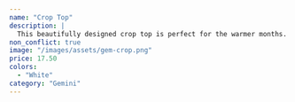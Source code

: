 ```yaml
---
name: "Crop Top"
description: |
  This beautifully designed crop top is perfect for the warmer months.
non_conflict: true
image: "/images/assets/gem-crop.png"
price: 17.50
colors:
  - "White"
category: "Gemini"
---
```

